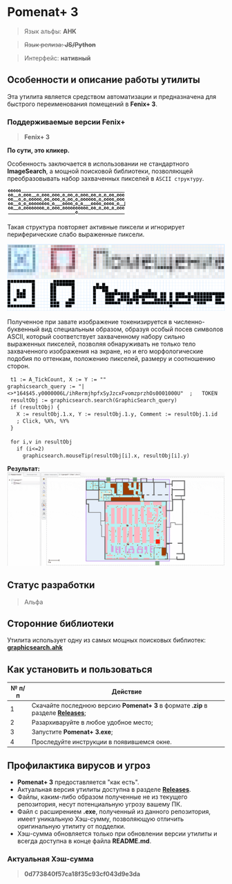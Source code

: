 # Pomenat+ 3

> Язык альфы: **AHK**

> ~~Язык релиза: **JS/Python**~~

> Интерфейс: **нативный**

## Особенности и описание работы утилиты
Эта утилита является средством автоматизации и предназначена для быстрого переименования помещений в **Fenix+ 3**.

### Поддерживаемые версии Fenix+
> **Fenix+ 3**

**По сути, это кликер.**

Особенность заключается в использовании не стандартного **ImageSearch**, а мощной поисковой библиотеки, позволяющей преобразовывать набор захваченных пикселей в `ASCII структуру`.

![Screenshot of an ASCII structure of captured screen image](https://raw.githubusercontent.com/firegoaway/Pomenat_plus_3/main/.gitpics/pic1.PNG)

Такая структура повторяет активные пиксели и игнорирует периферические слабо выраженные пиксели.

![Original captured image](https://raw.githubusercontent.com/firegoaway/Pomenat_plus_3/main/.gitpics/Pic2.PNG)
![Modified image](https://raw.githubusercontent.com/firegoaway/Pomenat_plus_3/main/.gitpics/Pic3.PNG)

Полученное при завате изображение токенизируется в численно-буквенный вид специальным образом, образуя особый посев символов ASCII, который соответствует захваченному набору сильно выраженных пикселей, позволяя обнаруживать не только тело захваченного изображения на экране, но и его морфологические подобия по оттенкам, положению пикселей, размеру и соотношению сторон.

```AutoHotKey
 t1 := A_TickCount, X := Y := ""
graphicsearch_query := "|<>*164$45.y0000006L/ihRermjhpfxSyJzcxFvomzprzhOs0001000U"	;	TOKEN
 resultObj := graphicsearch.search(GraphicSearch_query)
 if (resultObj) {
   X := resultObj.1.x, Y := resultObj.1.y, Comment := resultObj.1.id
   ; Click, %X%, %Y%
 }
 
 for i,v in resultObj
   if (i<=2)
     graphicsearch.mouseTip(resultObj[i].x, resultObj[i].y)
```

**Результат:**
![firegoaway_pomenat_demo_compressed](https://raw.githubusercontent.com/firegoaway/Pomenat_plus_3/main/.gitpics/pomenat_demo_compressed.gif)

## Статус разработки
> Альфа

## Сторонние библиотеки
Утилита использует одну из самых мощных поисковых библиотек: [**graphicsearch.ahk**](https://chunjee.github.io/graphicsearch.ahk/)

## Как установить и пользоваться
| № п/п | Действие |
|---------|---------|
| 1 | Скачайте последнюю версию **Pomenat+ 3** в формате **.zip** в разделе [**Releases**](https://github.com/firegoaway/Pomenat_plus_3/releases);     |
| 2 | Разархиваруйте в любое удобное место;      |
| 3 | Запустите **Pomenat+ 3.exe**;      |
| 4 | Проследуйте инструкции в появившемся окне.      |

## Профилактика вирусов и угроз
- **Pomenat+ 3** предоставляется "как есть".
- Актуальная версия утилиты доступна в разделе [**Releases**](https://github.com/firegoaway/Pomenat_plus_3/releases).
- Файлы, каким-либо образом полученные не из текущего репозитория, несут потенциальную угрозу вашему ПК.
- Файл с расширением **.exe**, полученный из данного репозитория, имеет уникальную Хэш-сумму, позволяющую отличить оригинальную утилиту от подделки. 
- Хэш-сумма обновляется только при обновлении версии утилиты и всегда доступна в конце файла **README.md**.

### Актуальная Хэш-сумма
> **0d773840f57ca18f35c93cf043d9e3da**